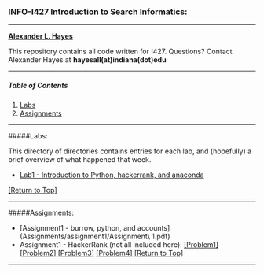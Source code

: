### INFO-I427 Introduction to Search Informatics:

---

__[Alexander L. Hayes](http://batflyer.net)__

This repository contains all code written for I427.  Questions?  Contact Alexander Hayes at __hayesall(at)indiana(dot)edu__

---

##### Table of Contents
1. [Labs](#labs)
2. [Assignments](#assignments)

---

#####Labs:

This directory of directories contains entries for each lab, and (hopefully) a brief overview of what happened that week.

  * [Lab1 - Introduction to Python, hackerrank, and anaconda](Labs/Lab1)

[[Return to Top]](#info-i427-introduction-to-search-informatics)

---

#####Assignments:

  * [Assignment1 - burrow, python, and accounts](Assignments/assignment1/Assignment\ 1.pdf)
  * Assignment1 - HackerRank (not all included here): [[Problem1]](Assignments/assignment1/problem1.py) [[Problem2]](Assignments/assignment1/problem2.py) [[Problem3]](Assignments/assignment1/problem3.py) [[Problem4]](Assignments/assignment1/problem4.py)
[[Return to Top]](#info-i427-introduction-to-search-informatics)

---